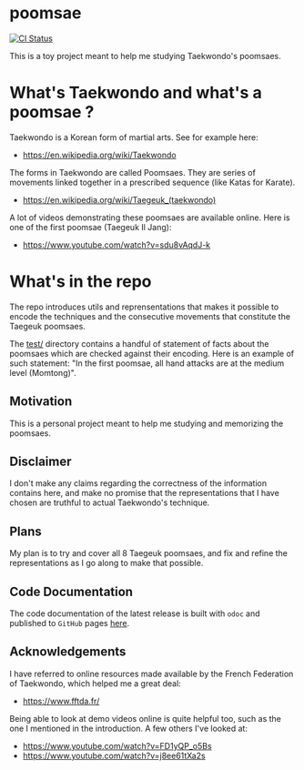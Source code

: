 # poomsae

[![CI Status](https://github.com/mbarbin/poomsae/workflows/ci/badge.svg)](https://github.com/mbarbin/poomsae/actions/workflows/ci.yml)

This is a toy project meant to help me studying Taekwondo's poomsaes.

# What's Taekwondo and what's a poomsae ?

Taekwondo is a Korean form of martial arts. See for example here:

- https://en.wikipedia.org/wiki/Taekwondo

The forms in Taekwondo are called Poomsaes. They are series of
movements linked together in a prescribed sequence (like Katas for
Karate).

- https://en.wikipedia.org/wiki/Taegeuk_(taekwondo)

A lot of videos demonstrating these poomsaes are available online. Here
is one of the first poomsae (Taegeuk Il Jang):

- https://www.youtube.com/watch?v=sdu8vAqdJ-k

# What's in the repo

The repo introduces utils and reprensentations that makes it possible
to encode the techniques and the consecutive movements that constitute
the Taegeuk poomsaes.

The [test/](test/) directory contains a handful of statement of facts
about the poomsaes which are checked against their encoding. Here is
an example of such statement: "In the first poomsae, all hand attacks
are at the medium level (Momtong)".

## Motivation

This is a personal project meant to help me studying and memorizing
the poomsaes.

## Disclaimer

I don't make any claims regarding the correctness of the information
contains here, and make no promise that the representations that I
have chosen are truthful to actual Taekwondo's technique.

## Plans

My plan is to try and cover all 8 Taegeuk poomsaes, and fix and refine
the representations as I go along to make that possible.

## Code Documentation

The code documentation of the latest release is built with `odoc` and published
to `GitHub` pages [here](https://mbarbin.github.io/poomsae).

## Acknowledgements

I have referred to online resources made available by the French
Federation of Taekwondo, which helped me a great deal:

- https://www.fftda.fr/

Being able to look at demo videos online is quite helpful too, such as
the one I mentioned in the introduction. A few others I've looked at:

- https://www.youtube.com/watch?v=FD1yQP_o5Bs
- https://www.youtube.com/watch?v=j8ee61tXa2s
